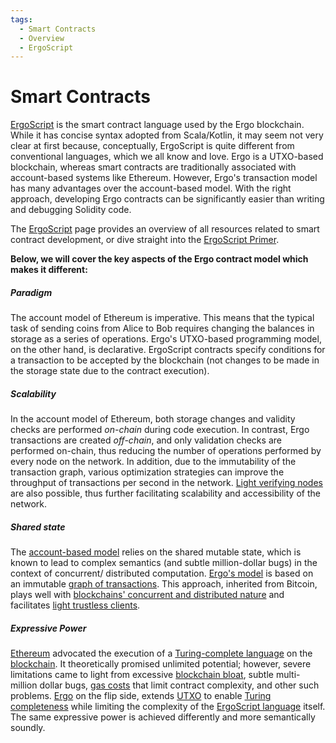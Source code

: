 ```yaml
---
tags:
  - Smart Contracts
  - Overview
  - ErgoScript
---
```


# Smart Contracts

[ErgoScript](https://ergoplatform.org/docs/ErgoScript.pdf) is the smart contract language used by the Ergo blockchain. While it has concise syntax adopted from Scala/Kotlin, it may seem not very clear at first because, conceptually, ErgoScript is quite different from conventional languages, which we all know and love. Ergo is a UTXO-based blockchain, whereas smart contracts are traditionally associated with account-based systems like Ethereum. However, Ergo's transaction model has many advantages over the account-based model. With the right approach, developing Ergo contracts can be significantly easier than writing and debugging Solidity code.

The [ErgoScript](ergoscript.md) page provides an overview of all resources related to smart contract development, or dive straight into the [ErgoScript Primer](ergoscript-primer.md).

**Below, we will cover the key aspects of the Ergo contract model which makes it different:**

##### Paradigm   

The account model of Ethereum is imperative. This means that the typical task of sending coins from Alice to Bob requires changing the balances in storage as a series of operations. Ergo's UTXO-based programming model, on the other hand, is declarative. ErgoScript contracts specify conditions for a transaction to be accepted by the blockchain (not changes to be made in the storage state due to the contract execution).

##### Scalability

In the account model of Ethereum, both storage changes and validity checks are performed _on-chain_ during code execution. In contrast, Ergo transactions are created _off-chain_, and only validation checks are performed on-chain, thus reducing the number of operations performed by every node on the network. In addition, due to the immutability of the transaction graph, various optimization strategies can improve the throughput of transactions per second in the network. [Light verifying nodes](nipopow_nodes.md) are also possible, thus further facilitating scalability and accessibility of the network.

##### Shared state

The [account-based model](accountveutxo.md) relies on the shared mutable state, which is known to lead to complex semantics (and subtle million-dollar bugs) in the context of concurrent/ distributed computation. [Ergo's model](eutxo.md) is based on an immutable [graph of transactions](transactions.md). This approach, inherited from Bitcoin, plays well with [blockchains' concurrent and distributed nature](protocol-overview.md) and facilitates [light trustless clients](light-spv-node.md).

##### Expressive Power

[Ethereum](accountveutxo.md) advocated the execution of a [Turing-complete language](multi-stage-txs.md) on the [blockchain](protocol-overview.md). It theoretically promised unlimited potential; however, severe limitations came to light from excessive [blockchain bloat](storage-rent.md), subtle multi-million dollar bugs, [gas costs](min-fee.md) that limit contract complexity, and other such problems. [Ergo](protocol-overview.md) on the flip side, extends [UTXO](eutxo.md) to enable [Turing completeness](multi-stage-txs.md) while limiting the complexity of the [ErgoScript language](ergoscript.md) itself. The same expressive power is achieved differently and more semantically soundly.
